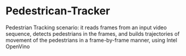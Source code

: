 # Pedestrican-Tracker
Pedestrian Tracking scenario: it reads frames from an input video sequence, detects pedestrians in the frames, and builds trajectories of movement of the pedestrians in a frame-by-frame manner, using Intel OpenVino
